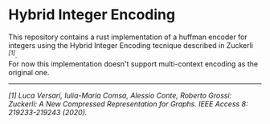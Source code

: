 # Hybrid Integer Encoding

This repository contains a rust implementation of a huffman encoder for integers using the Hybrid Integer Encoding tecnique described in Zuckerli <sup>_[1]_</sup>.   
For now this implementation doesn't support multi-context encoding as the original one.    

------------------------------------------------------
_[1] Luca Versari, Iulia-Maria Comsa, Alessio Conte, Roberto Grossi: Zuckerli: A New Compressed Representation for Graphs. IEEE Access 8: 219233-219243 (2020)._
